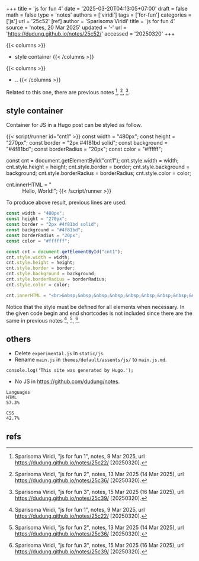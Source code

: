 +++
title = 'js for fun 4'
date = '2025-03-20T04:13:05+07:00'
draft = false
math = false
type = 'notes'
authors = ['viridi']
tags = ['for-fun']
categories = ['js']
url = '25c52'
[ref]
author = 'Sparisoma Viridi'
title = 'js for fun 4'
source = 'notes, 20 Mar 2025'
updated = '-'
url = 'https://dudung.github.io/notes/25c52/'
accessed = '20250320'
+++

{{< columns >}}
+ style container
{{< /columns >}}

{{< columns >}}
+ ..
{{< /columns >}}

<!--more-->

Related to this one, there are previous notes [^viridi_2025a], [^viridi_2025b], [^viridi_2025c].


## style container
Container for JS in a Hugo post can be styled as follow.

{{< script/runner id="cnt1" >}}
const width = "480px";
const height = "270px";
const border = "2px #4f81bd solid";
const background = "#4f81bd";
const borderRadius = "20px";
const color = "#ffffff";

const cnt = document.getElementById("cnt1");
cnt.style.width = width;
cnt.style.height = height;
cnt.style.border = border;
cnt.style.background = background;
cnt.style.borderRadius = borderRadius;
cnt.style.color = color;

cnt.innerHTML = "<br>&nbsp;&nbsp;&nbsp;&nbsp;&nbsp;&nbsp;&nbsp;&nbsp;&nbsp;&nbsp; Hello, World!";
{{< /script/runner >}}

To produce above result, previous lines are used.

```js
const width = "480px";
const height = "270px";
const border = "2px #4f81bd solid";
const background = "#4f81bd";
const borderRadius = "20px";
const color = "#ffffff";

const cnt = document.getElementById("cnt1");
cnt.style.width = width;
cnt.style.height = height;
cnt.style.border = border;
cnt.style.background = background;
cnt.style.borderRadius = borderRadius;
cnt.style.color = color;

cnt.innerHTML = "<br>&nbsp;&nbsp;&nbsp;&nbsp;&nbsp;&nbsp;&nbsp;&nbsp;&nbsp;&nbsp; Hello, World!";
```

Notice that the style must be defined for all elements when necessary. In the given code begin and end shortcodes is not included since there are the same in previous notes [^viridi_2025a], [^viridi_2025b], [^viridi_2025c].


## others
+ Delete `experimental.js` in `static/js`.
+ Rename `main.js` in `themes/default/assents/js/` to `main.js.md`.
```
console.log('This site was generated by Hugo.');
```
+ No JS in https://github.com/dudung/notes.
```
Languages
HTML
57.3%
 
CSS
42.7%
```


## refs
[^viridi_2025a]: Sparisoma Viridi, "js for fun 1", notes, 9 Mar 2025, url https://dudung.github.io/notes/25c22/ [20250320].
[^viridi_2025b]: Sparisoma Viridi, "js for fun 2", notes, 13 Mar 2025 (14 Mar 2025), url https://dudung.github.io/notes/25c36/ [20250320].
[^viridi_2025c]: Sparisoma Viridi, "js for fun 3", notes, 15 Mar 2025 (16 Mar 2025), url https://dudung.github.io/notes/25c39/ [20250320].
